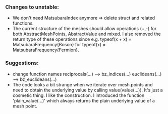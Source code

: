 ### Changes to unstable:
* We don't need MatsubaraIndex anymore => delete struct and related functions.
* The current structure of the meshes should allow operations (+,-) for both AbstractMeshPoints, AbstractValue and mixed.
  I also removed the return type of these operations since e.g. typeof(x + x) = MatsubaraFrequency{Boson} for typeof(x) = MatsubaraFrequency{Fermion}.

### Suggestions:
* change function names reciprocals(...) --> bz_indices(...)     euclideans(...) --> bz_euclideans(...)
* The code looks a bit strange when we iterate over mesh.points and need to obtain the underlying value by calling value(value(...)). It's just a cosmetic thing. I like the construction. I introduced the function    'plain_value(...)' which always returns the plain underlying value of a mesh point.